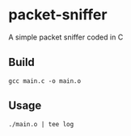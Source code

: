 # packet-sniffer
A simple packet sniffer coded in C

## Build

`gcc main.c -o main.o`

## Usage

`./main.o | tee log`
